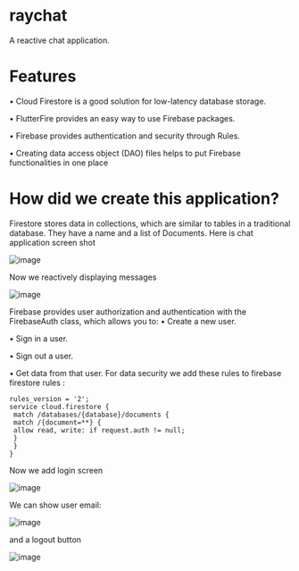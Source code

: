 # raychat

A reactive chat application.

# Features
• Cloud Firestore is a good solution for low-latency database storage.

• FlutterFire provides an easy way to use Firebase packages.

• Firebase provides authentication and security through Rules.

• Creating data access object (DAO) files helps to put Firebase functionalities in one place

# How did we create this application?
Firestore stores data in collections, which are similar to tables in a traditional 
database. They have a name and a list of Documents.
Here is chat application screen shot

![image](https://user-images.githubusercontent.com/20933055/236668453-b7434b4a-4bfd-4851-9335-cbe700a34da9.png)

Now we reactively displaying messages

![image](https://user-images.githubusercontent.com/20933055/236668481-0aab6b9b-525b-41de-ae3f-699d989d532f.png)

Firebase provides user authorization and authentication with the FirebaseAuth
class, which allows you to:
• Create a new user.

• Sign in a user.

• Sign out a user.

• Get data from that user.
For data security we add these rules to firebase firestore rules :
```
rules_version = '2';
service cloud.firestore {
 match /databases/{database}/documents {
 match /{document=**} {
 allow read, write: if request.auth != null; 
 }
 }
}
```

Now we add login screen 

![image](https://user-images.githubusercontent.com/20933055/236668537-09840712-ca49-4c60-96af-0c2aacc9724b.png)


We can show user email:

![image](https://user-images.githubusercontent.com/20933055/236668552-d44da9ee-42b0-423a-851c-e258d1139ee9.png)

and a logout button

![image](https://user-images.githubusercontent.com/20933055/236668571-803bc65d-042c-464d-b095-c7e6f718231b.png)


